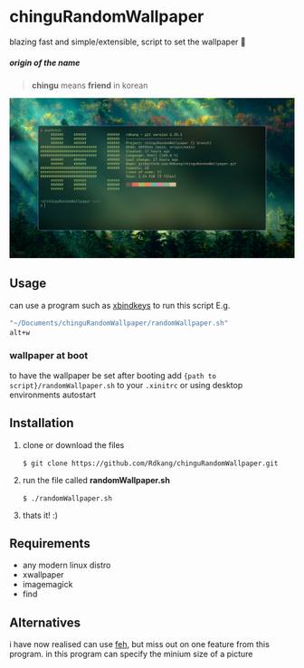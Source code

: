 # chinguRandomWallpaper

blazing fast and simple/extensible, script to set the wallpaper 🌄

##### origin of the name

> **chingu** means **friend** in korean

![spicyScreenshot](spicyScreenshot.png)

## Usage

can use a program such as [xbindkeys](https://wiki.archlinux.org/title/Xbindkeys) to run this script
E.g.

```bash
"~/Documents/chinguRandomWallpaper/randomWallpaper.sh"
alt+w
```

### wallpaper at boot

to have the wallpaper be set after booting add `{path to script}/randomWallpaper.sh` to your `.xinitrc` or using desktop environments autostart

## Installation

1. clone or download the files

   `$ git clone https://github.com/Rdkang/chinguRandomWallpaper.git`

2. run the file called **randomWallpaper.sh**

   `$ ./randomWallpaper.sh`

3. thats it! :)

## Requirements

- any modern linux distro
- xwallpaper
- imagemagick
- find

## Alternatives

i have now realised can use [feh](https://wiki.archlinux.org/title/Feh), but miss out on one feature from this program.
in this program can specify the minium size of a picture
